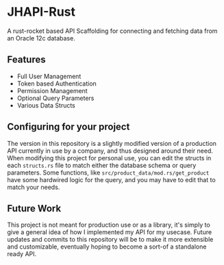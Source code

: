 # JHAPI-Rust
A rust-rocket based API Scaffolding for connecting and fetching data from an Oracle 12c database. 
## Features
* Full User Management
* Token based Authentication
* Permission Management
* Optional Query Parameters
* Various Data Structs
## Configuring for your project
The version in this repository is a slightly modified version of a production API currently in use by a company, and thus designed around their need.
When modifying this project for personal use, you can edit the structs in each `structs.rs` file to match either the database schema or query parameters.
Some functions, like `src/product_data/mod.rs/get_product` have some hardwired logic for the query, and you may have to edit that to match your needs.
## Future Work
This project is not meant for production use or as a library, it's simply to give a general idea of how I implemented my API for my usecase. Future updates and commits to this repository will be to make it more extensible and customizable, eventually hoping to become a sort-of a standalone ready API.
